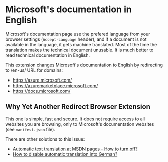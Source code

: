 # Microsoft's documentation in English

Microsoft's documentation page use the prefered language from your browser settings (```Accept-Language``` header), and if a document is not available in the language, it gets machine translated. Most of the time the translation makes the technical document unusable. It is much better to read technical documentation in English.

This extension changes Microsoft's documentation to English by redirecting to /en-us/ URL for domains:

* <https://azure.microsoft.com/>
* <https://azuremarketplace.microsoft.com/>
* <https://docs.microsoft.com/>

## Why Yet Another Redirect Browser Extension

This one is simple, fast and secure. It does not require access to all websites
you are browsing, only to Microsoft's documentation websites (see ```manifest.json``` file).

There are other solutions to this issue:

* [Automatic text translation at MSDN pages - How to turn off?](https://stackoverflow.com/questions/10933414/automatic-text-translation-at-msdn-pages-how-to-turn-off)
* [How to disable automatic translation into German?](https://social.msdn.microsoft.com/Forums/en-US/6543407d-f743-48fb-965b-b8af9f9a0cb1/howto-disable-automatic-translation-into-german)
